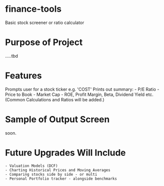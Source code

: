 # finance-tools
Basic stock screener or ratio calculator 

# Purpose of Project
.....tbd

# Features
Prompts user for a stock ticker e.g. 'COST'
Prints out summary:
    - P/E Ratio
    - Price to Book
    - Market Cap
    - ROE, Profit Margin, Beta, Dividend Yield etc. (Common Calculations and Ratios will be added.)

# Sample of Output Screen
soon.

# Future Upgrades Will Include
    - Valuation Models (DCF)
    - Charting Historical Prices and Moving Averages
    - Comparing stocks side by side - or multi
    - Personal Portfolio tracker - alongside benchmarks
    